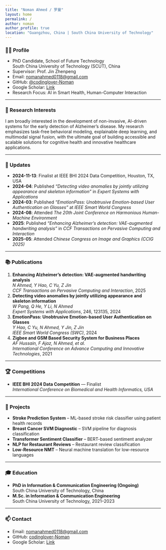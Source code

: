 ```yaml
---
title: "Noman Ahmed / 罗曼"
layout: home
permalink: /
author: noman
author_profile: true
location: "Guangzhou, China | South China University of Technology"
---
```


### 🧑‍🎓 Profile
- PhD Candidate, School of Future Technology  
  South China University of Technology (SCUT), China  
- Supervisor: Prof. Jin Zhenpeng  
- Email: nomanahmed0118@gmail.com  
- GitHub: [@codinglover-Noman](https://github.com/codinglover-Noman)  
- Google Scholar: [Link](https://scholar.google.com/citations?user=)  
- Research Focus: AI in Smart Health, Human-Computer Interaction  

---

### 🔬 Research Interests
I am broadly interested in the development of non-invasive, AI-driven systems for the early detection of Alzheimer’s disease. My research emphasizes task-free behavioral modeling, explainable deep learning, and multimodal signal fusion, with the ultimate goal of building accessible and scalable solutions for cognitive health and innovative healthcare applications.

---

### 📝 Updates
- **2024-11-13**: Finalist at IEEE BHI 2024 Data Competition, Houston, TX, USA  
- **2024-04**: Published *“Detecting video anomalies by jointly utilizing appearance and skeleton information”* in *Expert Systems with Applications*  
- **2024-03**: Published *“EmotionPass: Unobtrusive Emotion-based User Authentication on Glasses”* at *IEEE Smart World Congress*  
- **2024-08**: Attended *The 20th Joint Conference on Harmonious Human-Machine Environment*  
- **2025**: Published *“Enhancing Alzheimer’s detection: VAE-augmented handwriting analysis”* in *CCF Transactions on Pervasive Computing and Interaction*  
- **2025-05**: Attended *Chinese Congress on Image and Graphics (CCIG 2025)*


---

### 📚 Publications
1. **Enhancing Alzheimer’s detection: VAE-augmented handwriting analysis**  
   *N Ahmed, Y Hao, C Yu, Z Jin*  
   *CCF Transactions on Pervasive Computing and Interaction*, 2025  
2. **Detecting video anomalies by jointly utilizing appearance and skeleton information**  
   *W Pang, Q He, Y Li, N Ahmed*  
   *Expert Systems with Applications*, 246, 123135, 2024  
3. **EmotionPass: Unobtrusive Emotion-based User Authentication on Glasses**  
   *Y Hao, C Yu, N Ahmed, Y Jin, Z Jin*  
   *IEEE Smart World Congress (SWC)*, 2024  
4. **Zigbee and GSM Based Security System for Business Places**  
   *AF Hussain, F Ajaz, N Ahmed, et al.*  
   *International Conference on Advance Computing and Innovative Technologies*, 2021

---

### 🏆 Competitions
- **IEEE BHI 2024 Data Competition** — Finalist  
  *International Conference on Biomedical and Health Informatics, USA*

---

### 🧪 Projects
- **Stroke Prediction System** – ML-based stroke risk classifier using patient health records  
- **Breast Cancer SVM Diagnostic** – SVM pipeline for diagnosis classification  
- **Transformer Sentiment Classifier** – BERT-based sentiment analyzer  
- **NLP for Restaurant Reviews** – Restaurant review classification  
- **Low-Resource NMT** – Neural machine translation for low-resource languages

---

### 🎓 Education
- **PhD in Information & Communication Engineering (Ongoing)**  
  South China University of Technology, China
- **M.Sc. in Information & Communication Engineering**  
  South China University of Technology, 2021–2023

---

### 📫 Contact
- Email: nomanahmed0118@gmail.com  
- GitHub: [codinglover-Noman](https://github.com/codinglover-Noman)  
- Google Scholar: [Link](https://scholar.google.com/citations?user=)
